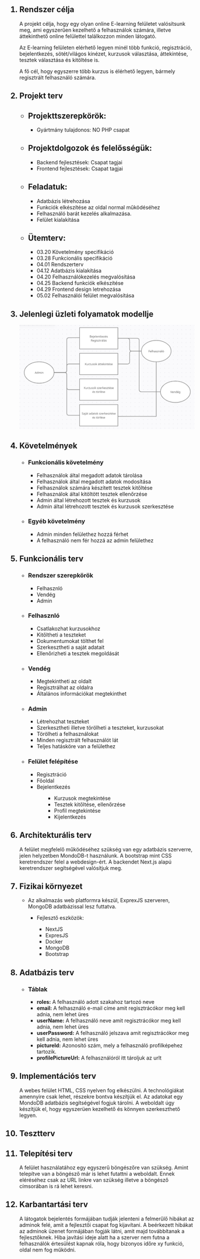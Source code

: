 
<ol>

## <li> Rendszer célja </li>

<p>A projekt célja, hogy egy olyan online E-learning felületet valósítsunk meg, ami egyszerűen kezelhető a felhasználok számára, illetve áttekinthető online felülettel találkozzon minden látogató. 
</p>

<p>Az E-learning felületen elérhető legyen minél több funkció, regisztráció, bejelentkezés, sötét/világos kinézet, kurzusok választása, áttekintése, tesztek választása és kitöltése is.   
</p>

<p>A fő cél, hogy egyszerre több kurzus is élérhető legyen, bármely regisztrált felhasználó számára. 
</P>

## <li> Projekt terv</li>
<ul>

## <li>Projekttszerepkörök:</li>
<ul>
<li>Gyártmány tulajdonos: NO PHP csapat</li>
</ul>

## <li>Projektdolgozok és felelősségük:</li>
<ul>
<li>Backend fejlesztések: Csapat tagjai</li>
<li>Frontend fejlesztések: Csapat tagjai</li>
</ul>

## <li>Feladatuk:</li>
<ul>
<li>Adatbázis létrehozása</li>
<li>Funkciók elkészítése az oldal normal működéséhez</li>
<li>Felhasználó barát kezelés alkalmazása.</li>
<li>Felület kialakítása</li>
</ul>

## <li>Ütemterv:</li>
<ul>
<li>03.20 Követelmény specifikáció</li>
<li>03.28 Funkcionális specifikáció</li>
<li>04.01 Rendszerterv</li>
<li>04.12 Adatbázis kialakítása</li>
<li>04.20 Felhasználókezelés megvalósítása</li>
<li>04.25 Backend funkciók elkészítése</li>
<li>04.29 Frontend design letrehozása</li>
<li>05.02 Felhasználói felület megvalósítása</li>
</ul>
</ul>

## <li> Jelenlegi üzleti folyamatok modellje</li>
  
  <img src="./Pictures/JogModell.png">

## <li> Követelmények</li>
<ul>

### <li>Funkcionális követelmény</li>
<ul>
<li>Felhasználok által megadott adatok tárolása</li>
<li>Felhasználok által megadott adatok modosítása</li>
<li>Felhasználok számára készített tesztek kitőltése</li>
<li>Felhasználok által kitöltött tesztek ellenőrzése</li>
<li>Admin által létrehozott tesztek és kurzusok</li>
<li>Admin által létrehozott tesztek és kurzusok szerkesztése</li>
</ul>

### <li>Egyéb követelmény</li>
<ul>
<li>Admin minden felülethez hozzá férhet</li>
<li>A felhasználó nem fér hozzá az admin felülethez</li>
</ul>

</ul>

## <li> Funkcionális terv </li>
<ul>

### <li>Rendszer szerepkörök</li>
<ul>
<li>Felhasznló</li>
<li>Vendég</li>
<li>Admin</li>
</ul>

### <li>Felhasznló</li>
<ul>
<li>Csatlakozhat kurzusokhoz</li>
<li>Kitőltheti a teszteket</li>
<li>Dokumentumokat tölthet fel</li>
<li>Szerkesztheti a saját adatait</li>
<li>Ellenőrizheti a tesztek megoldását</li>
</ul>


### <li>Vendég</li>
<ul>
<li>Megtekintheti az oldalt</li>
<li>Regisztrálhat az oldalra</li>
<li>Általános információkat megtekinthet</li>
</ul>

### <li>Admin</li>
<ul>
<li>Létrehozhat teszteket</li>
<li>Szerkesztheti illetve törölheti a teszteket, kurzusokat</li>
<li>Törölheti a felhasználokat</li>
<li>Minden regisztrált felhasználót lát</li>
<li>Teljes hatásköre van a felülethez</li>
</ul>

### <li>Felület felépítése</li>
<ul>
<li>Regisztráció</li>
<li>Főoldal</li>
<li>Bejelentkezés</li>
<ul>
<ul>
<li>Kurzusok megtekintése</li>
<li>Tesztek kitőltése, ellenőrzése</li>
<li>Profil megtekintése</li>
<li>Kijelentkezés</li>
</ul>
</ul>
</ul>
</ul>

## <li> Architekturális terv </li>
<p>
A felület megfelelő működéséhez szükség van egy adatbázis szerverre, jelen helyzetben MondoDB-t használunk. A bootstrap mint CSS keretrendszer felel a webdesign-ért. A backendet Next.js alapú keretrendszer segítségével valósítjuk meg.
<p>

## <li> Fizikai környezet </li>
<ul> 
<li>
Az alkalmazás web platformra készül, ExprexJS szerveren, MongoDB adatbázissal lesz futtatva.
</li>
<ul>
<li>Fejlesztő eszközök:</li>
<ul>
<li>NextJS</li>
<li>ExpresJS</li>
<li>Docker</li>
<li>MongoDB</li>
<li>Bootstrap</li>
</ul>


</ul>
</ul>

## <li> Adatbázis terv </li>
<ul>

### <li>Táblak</li>
<ul>
<li><strong>roles:</strong> A felhasználó adott szakahoz tartozó neve</li>
<li><strong>email:</strong> A felhasználó e-mail címe amit regisztrácókor meg kell adnia, nem lehet üres</li>
<li><strong>userName:</strong> A felhasználó neve amit regisztrácókor meg kell adnia, nem lehet üres</li>
<li><strong>userPassword:</strong> A felhasználó jelszava amit regisztrácókor meg kell adnia, nem lehet üres</li>
<li><strong>pictureId:</strong> Azonosító szám, mely a felhasználó profilképehez tartozik.</li>
<li><strong>profilePictureUrl:</strong> A felhasználóról itt tároljuk az urlt</li>
</ul>
</ul>


## <li>Implementációs terv</li>

<p>A webes felület HTML, CSS  nyelven fog elkészülni. A technológiákat amennyire csak lehet, részekre bontva készítjük el. Az adatokat egy MondoDB adatbázis segítségével fogjuk tárolni. A weboldalt úgy készítjük el, hogy egyszerüen kezelhető és könnyen szerkeszthető legyen.</p>

## <li>Tesztterv</li>
## <li>Telepítési terv</li>
<p>A felület használatához egy egyszerű böngészőre van szükség. Amint telepítve van a böngésző már is lehet futattni a weboldalt. Ennek eléréséhez csak az URL linkre van szükség illetve a böngésző címsorában is rá lehet keresni.</p>

## <li>Karbantartási terv</li>

A látogatok bejelentés formájában tudják jelenteni a felmerűlő hibákat az adminok felé, amit a fejlesztői csapat fog kijavítani. A beérkezett hibákat az adminok üzenet formájában fogják látni, amit majd továbbítanak a fejlesztőknek. Hiba javítási ideje alatt ha a szerver nem futna a felhasználók értesülést kapnak róla, hogy bizonyos időre xy funkció, oldal nem fog működni.



</ol>


